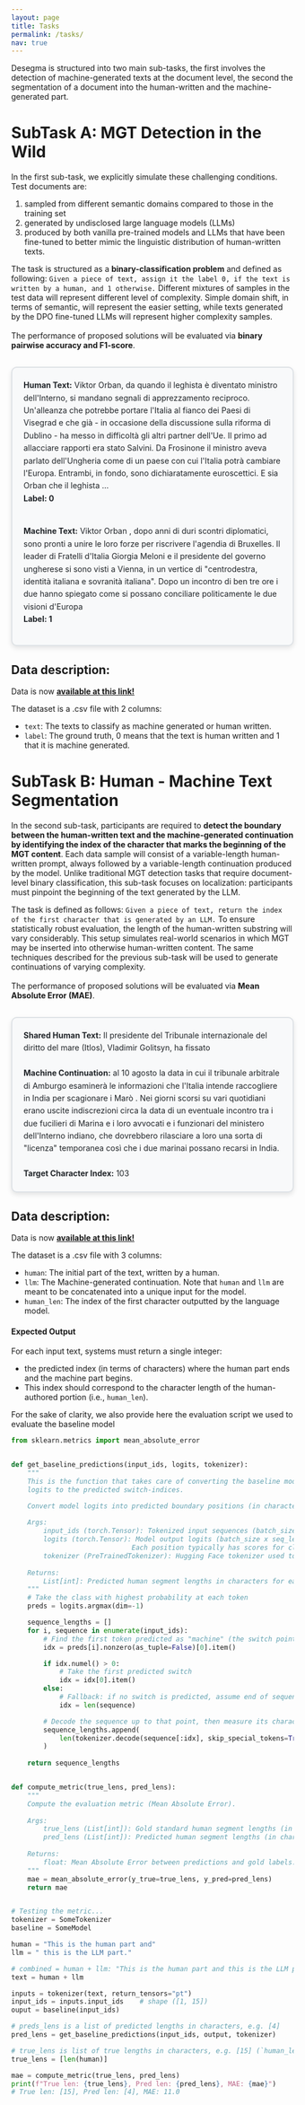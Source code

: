```yaml
---
layout: page 
title: Tasks
permalink: /tasks/
nav: true
---
```


<style>
    .subtask-a {
        /* font-size: 16px; */
        background-color: #f8f9fa;
        border: 2px solid #dee2e6;
        border-radius: 10px;
        padding: 20px;
        margin: 30px auto;
        max-width: 800px;
        box-shadow: 0 4px 8px rgba(0, 0, 0, 0.1);
        text-align: left;
        line-height: 1.6;
        color: #212529;
    }

    /* Dark mode styles */
    [data-theme="dark"] .subtask-a {
        background-color: #343a40;
        border-color: #495057;
        color: #f8f9fa;
        box-shadow: 0 4px 8px rgba(0, 0, 0, 0.3);
    }
</style>

Desegma is structured into two main sub-tasks, the first involves the detection of machine-generated texts at the document level, the second the segmentation of a document into the human-written and the machine-generated part.

# SubTask A: MGT Detection in the Wild
In the first sub-task, we explicitly simulate these challenging conditions. Test documents are:

1. sampled from different semantic domains compared to those in the training set
2. generated by undisclosed large language models (LLMs)
3. produced by both vanilla pre-trained models and LLMs that have been fine-tuned to better mimic the linguistic distribution of human-written texts.

The task is structured as a <b>binary-classification problem</b> and defined as following: ``Given a piece of text, assign it the label 0, if the text is written by a human, and 1 otherwise.``
Different mixtures of samples in the test data will represent different level of complexity. Simple domain shift, in terms of semantic, will represent the easier setting, while texts generated by the DPO fine-tuned LLMs will represent higher complexity samples.
<br>
<br>
The performance of proposed solutions will be evaluated via <b>binary pairwise accuracy and F1-score</b>.

<div class="subtask-a">
<b>Human Text:</b> Viktor Orban, da quando il leghista è diventato ministro dell'Interno, si mandano segnali di apprezzamento reciproco. Un'alleanza che potrebbe portare l'Italia al fianco dei Paesi di Visegrad e che già - in occasione della discussione sulla riforma di Dublino - ha messo in difficoltà gli altri partner dell'Ue. Il primo ad allacciare rapporti era stato Salvini. Da Frosinone il ministro aveva parlato dell'Ungheria come di un paese con cui l'Italia potrà cambiare l'Europa. Entrambi, in fondo, sono dichiaratamente euroscettici. E sia Orban che il leghista ...
<br>
<b>Label: 0</b>

<br>
<br>

<b>Machine Text:</b> Viktor Orban , dopo anni di duri scontri diplomatici, sono pronti a unire le loro forze per riscrivere l'agendia di Bruxelles. Il leader di Fratelli d'Italia Giorgia Meloni e il presidente del governo ungherese si sono visti a Vienna, in un vertice di "centrodestra, identità italiana e sovranità italiana". Dopo un incontro di ben tre ore i due hanno spiegato come si possano conciliare politicamente le due visioni d'Europa 
<br>
<b>Label: 1</b>
</div>

##  Data description: 

Data is now <b>[available at this link!](https://drive.google.com/file/d/1d3qIT4acxohlRC-kwIpRPcd1q-wR3uYd/view?usp=drive_link)</b>

The dataset is a .csv file with 2 columns:
 - `text`: The texts to classify as machine generated or human written.
 - `label`: The ground truth, 0 means that the text is human written and 1 that it is machine generated.

# SubTask B: Human - Machine Text Segmentation
In the second sub-task, participants are required to <b>detect the boundary between the human-written text and the machine-generated continuation by identifying the index of the character that marks the beginning of the MGT content</b>. Each data sample will consist of a variable-length human-written prompt, always followed by a variable-length continuation produced by the model.
Unlike traditional MGT detection tasks that require document-level binary classification, this sub-task focuses on localization: participants must pinpoint 
the beginning of the text generated by the LLM.

The task is defined as follows: ``Given a piece of text, return the index of the first character that is generated by an LLM.`` To ensure statistically robust evaluation, the length of the human-written substring will vary considerably.
This setup simulates real-world scenarios in which MGT may be inserted into otherwise human-written content. The same techniques described for the previous sub-task will be used to generate continuations of varying complexity.
<br>
<br>
The performance of proposed solutions will be evaluated via <b>Mean Absolute Error (MAE)</b>.

<div class="subtask-a">
<b>Shared Human Text:</b> Il presidente del Tribunale internazionale del diritto del mare (Itlos), Vladimir Golitsyn, ha fissato
<br>
<br>
<b>Machine Continuation:</b> al 10 agosto la data in cui il tribunale arbitrale di Amburgo esaminerà le informazioni che l'Italia intende raccogliere in India per scagionare i Marò . Nei giorni scorsi su vari quotidiani erano uscite indiscrezioni circa la data di un eventuale incontro tra i due fucilieri di Marina e i loro avvocati e i funzionari del ministero dell'Interno indiano, che dovrebbero rilasciare a loro una sorta di "licenza" temporanea così che i due marinai possano recarsi in India. 

<br>
<br>
<b>Target Character Index:</b> 103 
</div>

##  Data description: 

Data is now <b>[available at this link!](https://drive.google.com/file/d/186tt5c7k7VYLHgyXIsqZACK7Qa_b5EPY/view?usp=drive_link)</b>

The dataset is a .csv file with 3 columns:
- `human`: The initial part of the text, written by a human.
- `llm`: The Machine-generated continuation. Note that `human` and `llm` are meant to be concatenated into a unique input for the model.
- `human_len`: The index of the first character outputted by the language model.

#### Expected Output
For each input text, systems must return a single integer:
- the predicted index (in terms of characters) where the human part ends and the machine part begins.
- This index should correspond to the character length of the human-authored portion (i.e., `human_len`).

For the sake of clarity, we also provide here the evaluation script we used to evaluate the baseline model

```python
from sklearn.metrics import mean_absolute_error


def get_baseline_predictions(input_ids, logits, tokenizer):
    """
    This is the function that takes care of converting the baseline model
    logits to the predicted switch-indices.

    Convert model logits into predicted boundary positions (in characters).
    
    Args:
        input_ids (torch.Tensor): Tokenized input sequences (batch_size x seq_len).
        logits (torch.Tensor): Model output logits (batch_size x seq_len x num_labels).
                              Each position typically has scores for classes like {0 = human, 1 = switch}.
        tokenizer (PreTrainedTokenizer): Hugging Face tokenizer used to decode tokens.
    
    Returns:
        List[int]: Predicted human segment lengths in characters for each sequence.
    """
    # Take the class with highest probability at each token
    preds = logits.argmax(dim=-1)

    sequence_lengths = []
    for i, sequence in enumerate(input_ids):
        # Find the first token predicted as "machine" (the switch point)
        idx = preds[i].nonzero(as_tuple=False)[0].item()

        if idx.numel() > 0:
            # Take the first predicted switch
            idx = idx[0].item()
        else:
            # Fallback: if no switch is predicted, assume end of sequence
            idx = len(sequence)

        # Decode the sequence up to that point, then measure its character length
        sequence_lengths.append(
            len(tokenizer.decode(sequence[:idx], skip_special_tokens=True))
        )
    
    return sequence_lengths


def compute_metric(true_lens, pred_lens):
    """
    Compute the evaluation metric (Mean Absolute Error).
    
    Args:
        true_lens (List[int]): Gold standard human segment lengths (in characters).
        pred_lens (List[int]): Predicted human segment lengths (in characters).
    
    Returns:
        float: Mean Absolute Error between predictions and gold labels.
    """
    mae = mean_absolute_error(y_true=true_lens, y_pred=pred_lens)
    return mae


# Testing the metric...
tokenizer = SomeTokenizer
baseline = SomeModel

human = "This is the human part and"
llm = " this is the LLM part."

# combined = human + llm: "This is the human part and this is the LLM part."
text = human + llm

inputs = tokenizer(text, return_tensors="pt")
input_ids = inputs.input_ids    # shape ([1, 15])
ouput = baseline(input_ids)

# preds_lens is a list of predicted lengths in characters, e.g. [4]
pred_lens = get_baseline_predictions(input_ids, output, tokenizer)

# true_lens is list of true lengths in characters, e.g. [15] (`human_len` col in the dataset)
true_lens = [len(human)]

mae = compute_metric(true_lens, pred_lens)
print(f"True len: {true_lens}, Pred len: {pred_lens}, MAE: {mae}")
# True len: [15], Pred len: [4], MAE: 11.0
```
